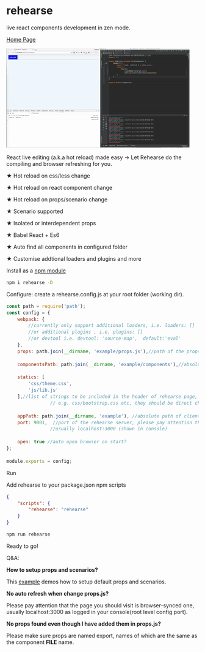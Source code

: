 # rehearse
live react components development in zen mode.

[Home Page](http://cashsun.github.io/rehearse/)

![alt tag](https://raw.githubusercontent.com/cashsun/rehearse/master/demo.gif)

React live editing (a.k.a hot reload) made easy -> Let Rehearse do the compiling and browser refreshing for you.

★ Hot reload on css/less change

★ Hot reload on react component change

★ Hot reload on props/scenario change

★ Scenario supported

★ Isolated or interdependent props

★ Babel React + Es6

★ Auto find all components in configured folder

★ Customise addtional loaders and plugins and more



Install as a [npm module](https://www.npmjs.com/package/rehearse)

```bash
npm i rehearse -D

```

Configure: create a rehearse.config.js at your root folder (working dir).

```javascript
const path = require('path');
const config = {
    webpack: {
        //currently only support additional loaders, i.e. loaders: []
        //or additional plugins , i.e. plugins: []
        //or devtool i.e. devtool: 'source-map',  default:'eval'
    },
    props: path.join(__dirname, 'example/props.js'),//path of the props file, mandatory

    componentsPath: path.join(__dirname, 'example/components'),//absolute path of components, mandatory

    statics: [
        'css/theme.css',
        'js/lib.js'
    ],//list of strings to be included in the header of rehearse page,
                // e.g. css/bootstrap.css etc, they should be direct children of appPath

    appPath: path.join(__dirname, 'example'), //absolute path of client folder, mandatory if statics is not empty
    port: 9001,  //port of the rehearse server, please pay attention that the page you should visit should be browser-synced one, 
                //usually localhost:3000 (shown in console)
                
    open: true //auto open browser on start?
};

module.exports = config;

```

Run

Add rehearse to your package.json npm scripts
```json
{
    "scripts": {
        "rehearse": "rehearse"
    }
}
```

```bash
npm run rehearse
```
Ready to go!


Q&A:

**How to setup props and scenarios?**

This [example](https://github.com/cashsun/rehearse/blob/master/example/props/props.js) demos how to setup default props and scenarios.


**No auto refresh when change props.js?**

Please pay attention that the page you should visit is browser-synced one, usually localhost:3000 as logged in your console(root level config port).


**No props found even though I have added them in props.js?**

Please make sure props are named export, names of which are the same as the component **FILE** name.
